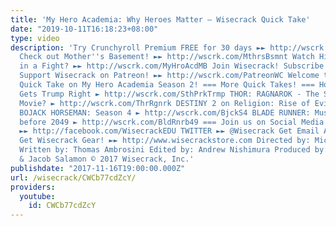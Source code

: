 ```yaml
---
title: 'My Hero Academia: Why Heroes Matter – Wisecrack Quick Take'
date: "2019-10-11T16:18:23+08:00"
type: video
description: 'Try Crunchyroll Premium FREE for 30 days ►► http://wscrk.com/CrnyRllQT
  Check out Mother''s Basement! ►► http://wscrk.com/MthrsBsmnt Watch His Video What''s
  in a Fight? ►► http://wscrk.com/MyHroAcdMB Join Wisecrack! Subscribe! ►► http://wscrk.com/SbscrbWC
  Support Wisecrack on Patreon! ►► http://wscrk.com/PatreonWC Welcome to this Wisecrack
  Quick Take on My Hero Academia Season 2! === More Quick Takes! === How SOUTH PARK
  Gets Trump Right ► http://wscrk.com/SthPrkTrmp THOR: RAGNAROK - The Smartest Mavel
  Movie? ► http://wscrk.com/ThrRgnrk DESTINY 2 on Religion: Rise of Evil ► http://wscrk.com/Dsty2QT
  BOJACK HORSEMAN: Season 4 ► http://wscrk.com/BjckS4 BLADE RUNNER: Must-Know Philosophy
  before 2049 ► http://wscrk.com/BldRnrb49 === Join us on Social Media! === FACEBOOK
  ►► http://facebook.com/WisecrackEDU TWITTER ►► @Wisecrack Get Email Alerts ►► http://eepurl.com/bcSRD9
  Get Wisecrack Gear! ►► http://www.wisecrackstore.com Directed by: Michael Luxemburg
  Written by: Thomas Ambrosini Edited by: Andrew Nishimura Produced by: Emily Dunbar
  & Jacob Salamon © 2017 Wisecrack, Inc.'
publishdate: "2017-11-16T19:00:00.000Z"
url: /wisecrack/CWCb77cdZcY/
providers:
  youtube:
    id: CWCb77cdZcY
---
```

